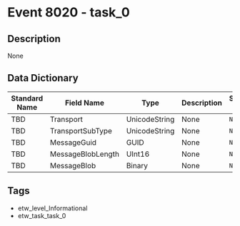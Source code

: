 # Event 8020 - task_0

## Description
None

## Data Dictionary
|Standard Name|Field Name|Type|Description|Sample Value|
|---|---|---|---|---|
|TBD|Transport|UnicodeString|None|`None`|
|TBD|TransportSubType|UnicodeString|None|`None`|
|TBD|MessageGuid|GUID|None|`None`|
|TBD|MessageBlobLength|UInt16|None|`None`|
|TBD|MessageBlob|Binary|None|`None`|

## Tags
* etw_level_Informational
* etw_task_task_0
